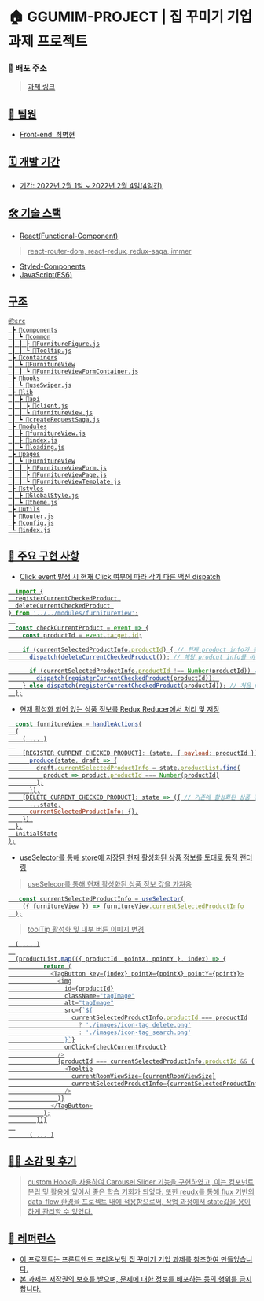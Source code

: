 # 🏠 GGUMIM-PROJECT | 집 꾸미기 기업 과제 프로젝트

### 📎 배포 주소

> <u>[과제 링크](http://gguminproject.s3-website.ap-northeast-2.amazonaws.com/)

## 👫 팀원

- Front-end: 최병현

## 🗓 개발 기간

- 기간: 2022년 2월 1일 ~ 2022년 2월 4일(4일간)

## 🛠 기술 스택

- React(Functional-Component)
> react-router-dom, react-redux, redux-saga, immer
- Styled-Components 
- JavaScript(ES6)

## 구조
```
📦src
 ┣ 📂components
 ┃ ┗ 📂common
 ┃ ┃ ┣ 📜FurnitureFigure.js
 ┃ ┃ ┗ 📜Tooltip.js
 ┣ 📂containers
 ┃ ┗ 📂FurnitureView
 ┃ ┃ ┗ 📜FurnitureViewFormContainer.js
 ┣ 📂hooks
 ┃ ┗ 📜useSwiper.js
 ┣ 📂lib
 ┃ ┣ 📂api
 ┃ ┃ ┣ 📜client.js
 ┃ ┃ ┗ 📜furnitureView.js
 ┃ ┗ 📜createRequestSaga.js
 ┣ 📂modules
 ┃ ┣ 📜furnitureView.js
 ┃ ┣ 📜index.js
 ┃ ┗ 📜loading.js
 ┣ 📂pages
 ┃ ┗ 📂FurnitureView
 ┃ ┃ ┣ 📜FurnitureViewForm.js
 ┃ ┃ ┣ 📜FurnitureViewPage.js
 ┃ ┃ ┗ 📜FurnitureViewTemplate.js
 ┣ 📂styles
 ┃ ┣ 📜GlobalStyle.js
 ┃ ┗ 📜theme.js
 ┣ 📂utils
 ┣ 📜Router.js
 ┣ 📜config.js
 ┗ 📜index.js
```

## 📍 주요 구현 사항
- Click event 발생 시 현재 Click 여부에 따라 각기 다른 액션 dispatch
```javascript
  import {
  registerCurrentCheckedProduct,
  deleteCurrentCheckedProduct,
} from '../../modules/furnitureView';
  
  const checkCurrentProduct = event => {
    const productId = event.target.id;

    if (currentSelectedProductInfo.productId) { // 현재 product info가 활성화 되어 있는 경우
      dispatch(deleteCurrentCheckedProduct()); // 해당 prodcut info를 비활성화

      if (currentSelectedProductInfo.productId !== Number(productId)) // 현재 product info 외에 다른 product info를 활성하고자 할 경우
        dispatch(registerCurrentCheckedProduct(productId)); 
    } else dispatch(registerCurrentCheckedProduct(productId)); // 처음 product info를 활성화 하고자 하는 경우
  };
```
- 현재 활성화 되어 있는 상품 정보를 Redux Reducer에서 처리 및 저장
```javascript
  const furnitureView = handleActions(
  {
    ( ... )
  
    [REGISTER_CURRENT_CHECKED_PRODUCT]: (state, { payload: productId }) => // 새로운 상품 정보를 저장
      produce(state, draft => {
        draft.currentSelectedProductInfo = state.productList.find(
          product => product.productId === Number(productId)
        );
      }),
    [DELETE_CURRENT_CHECKED_PRODUCT]: state => ({ // 기존에 활성화된 상품 정보를 삭제
      ...state,
      currentSelectedProductInfo: {},
    }),
  },
  initialState
);
```
- useSelector를 통해 store에 저장된 현재 활성화된 상품 정보를 토대로 동적 랜더링
> useSelecor를 통해 현재 활성화된 상품 정보 값을 가져옴
```javascript
   const currentSelectedProductInfo = useSelector(
    ({ furnitureView }) => furnitureView.currentSelectedProductInfo
  );
```
  
> toolTip 활성화 및 내부 버튼 이미지 변경
```javascript
  ( ... )
  
  {productList.map(({ productId, pointX, pointY }, index) => {
          return (
            <TagButton key={index} pointX={pointX} pointY={pointY}>
              <img
                id={productId}
                className="tagImage"
                alt="tagImage"
                src={`${
                  currentSelectedProductInfo.productId === productId
                    ? './images/icon-tag_delete.png'
                    : './images/icon-tag_search.png'
                }`}
                onClick={checkCurrentProduct}
              />
              {productId === currentSelectedProductInfo.productId && (
                <Tooltip
                  currentRoomViewSize={currentRoomViewSize}
                  currentSelectedProductInfo={currentSelectedProductInfo}
                />
              )}
            </TagButton>
          );
        })}
  
      ( ... )
```
## 💁‍♂️ 소감 및 후기
> custom Hook을 사용하여 Carousel Slider 기능을 구현하였고, 이는 컴포넌트 분립 및 활용에 있어서 좋은 학습 기회가 되었다. 또한 reudx를 통해 flux 기반의 data-flow 환경을 프로젝트 내에 적용함으로써, 작업 과정에서 state값을 용이하게 관리할 수 있었다. 


## 📄 레퍼런스

- 이 프로젝트는 <u>[프론트앤드 프리온보딩 집 꾸미기 기업 과제](https://wecode.notion.site/a087a4edd6094bd0b94ec906a28731ab)를 참조하여 만들었습니다.
- 본 과제는 저작권의 보호를 받으며, 문제에 대한 정보를 배포하는 등의 행위를 금지 합니다.
